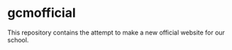 # gcmofficial

This repository contains the attempt to make a new official website for our school. 
